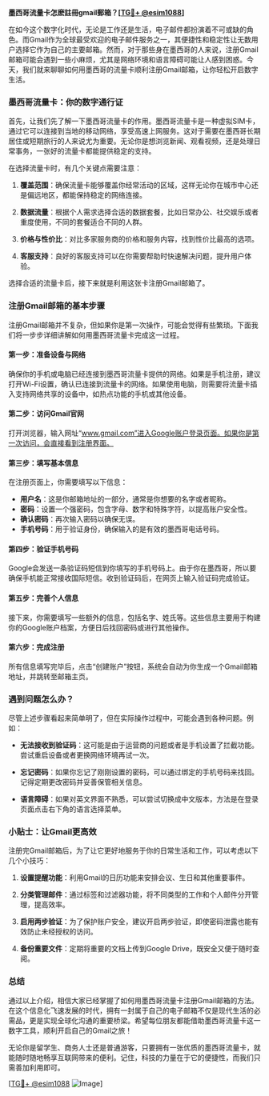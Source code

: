 **墨西哥流量卡怎麽註冊gmail郵箱？[[TG💪+ @esim1088](https://t.me/s/esim1088)]**

在如今这个数字化时代，无论是工作还是生活，电子邮件都扮演着不可或缺的角色。而Gmail作为全球最受欢迎的电子邮件服务之一，其便捷性和稳定性让无数用户选择它作为自己的主要邮箱。然而，对于那些身在墨西哥的人来说，注册Gmail邮箱可能会遇到一些小麻烦，尤其是网络环境和语言障碍可能让人感到困惑。今天，我们就来聊聊如何用墨西哥的流量卡顺利注册Gmail邮箱，让你轻松开启数字生活。

### 墨西哥流量卡：你的数字通行证

首先，让我们先了解一下墨西哥流量卡的作用。墨西哥流量卡是一种虚拟SIM卡，通过它可以连接到当地的移动网络，享受高速上网服务。这对于需要在墨西哥长期居住或短期旅行的人来说尤为重要。无论你是想浏览新闻、观看视频，还是处理日常事务，一张好的流量卡都能提供稳定的支持。

在选择流量卡时，有几个关键点需要注意：

1. **覆盖范围**：确保流量卡能够覆盖你经常活动的区域，这样无论你在城市中心还是偏远地区，都能保持稳定的网络连接。
   
2. **数据流量**：根据个人需求选择合适的数据套餐，比如日常办公、社交娱乐或者重度使用，不同的套餐适合不同的人群。

3. **价格与性价比**：对比多家服务商的价格和服务内容，找到性价比最高的选项。

4. **客服支持**：良好的客服支持可以在你需要帮助时快速解决问题，提升用户体验。

选择合适的流量卡后，接下来就是利用这张卡注册Gmail邮箱了。

### 注册Gmail邮箱的基本步骤

注册Gmail邮箱并不复杂，但如果你是第一次操作，可能会觉得有些繁琐。下面我们将一步步详细讲解如何用墨西哥流量卡完成这一过程。

#### 第一步：准备设备与网络

确保你的手机或电脑已经连接到墨西哥流量卡提供的网络。如果是手机注册，建议打开Wi-Fi设置，确认已连接到流量卡的网络。如果使用电脑，则需要将流量卡插入支持网络共享的设备中，如热点功能的手机或其他设备。

#### 第二步：访问Gmail官网

打开浏览器，输入网址“www.gmail.com”进入Google账户登录页面。如果你是第一次访问，会直接看到注册界面。

#### 第三步：填写基本信息

在注册页面上，你需要填写以下信息：

- **用户名**：这是你邮箱地址的一部分，通常是你想要的名字或者昵称。
- **密码**：设置一个强密码，包含字母、数字和特殊字符，以提高账户安全性。
- **确认密码**：再次输入密码以确保无误。
- **手机号码**：用于验证身份，确保输入的是有效的墨西哥电话号码。

#### 第四步：验证手机号码

Google会发送一条验证码短信到你填写的手机号码上。由于你在墨西哥，所以要确保手机能正常接收国际短信。收到验证码后，在网页上输入验证码完成验证。

#### 第五步：完善个人信息

接下来，你需要填写一些额外的信息，包括名字、姓氏等。这些信息主要用于构建你的Google账户档案，方便日后找回密码或进行其他操作。

#### 第六步：完成注册

所有信息填写完毕后，点击“创建账户”按钮，系统会自动为你生成一个Gmail邮箱地址，并跳转至邮箱主页。

### 遇到问题怎么办？

尽管上述步骤看起来简单明了，但在实际操作过程中，可能会遇到各种问题。例如：

- **无法接收到验证码**：这可能是由于运营商的问题或者是手机设置了拦截功能。尝试重启设备或者更换网络环境再试一次。
  
- **忘记密码**：如果你忘记了刚刚设置的密码，可以通过绑定的手机号码来找回。记得定期更改密码并妥善保管相关信息。

- **语言障碍**：如果对英文界面不熟悉，可以尝试切换成中文版本，方法是在登录页面点击右下角的语言选择菜单。

### 小贴士：让Gmail更高效

注册完Gmail邮箱后，为了让它更好地服务于你的日常生活和工作，可以考虑以下几个小技巧：

1. **设置提醒功能**：利用Gmail的日历功能来安排会议、生日和其他重要事件。
   
2. **分类管理邮件**：通过标签和过滤器功能，将不同类型的工作和个人邮件分开管理，提高效率。

3. **启用两步验证**：为了保护账户安全，建议开启两步验证，即使密码泄露也能有效防止未经授权的访问。

4. **备份重要文件**：定期将重要的文档上传到Google Drive，既安全又便于随时查阅。

### 总结

通过以上介绍，相信大家已经掌握了如何用墨西哥流量卡注册Gmail邮箱的方法。在这个信息化飞速发展的时代，拥有一封属于自己的电子邮箱不仅是现代生活的必需品，更是实现全球化沟通的重要桥梁。希望每位朋友都能借助墨西哥流量卡这一数字工具，顺利开启自己的Gmail之旅！

无论你是留学生、商务人士还是普通游客，只要拥有一张优质的墨西哥流量卡，就能随时随地畅享互联网带来的便利。记住，科技的力量在于它的便捷性，而我们只需善加利用即可。

[[TG💪+ @esim1088](https://t.me/s/esim1088) ![Image](https://i.postimg.cc/4NQfJmqS/Snipaste-2025-05-13-00-14-12.png)]